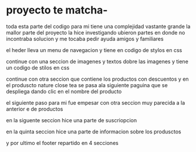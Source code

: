 # proyecto te matcha-
toda esta parte del codigo para mi tiene una complejidad vastante grande   la mallor parte del proyecto la hice investigando ubieron partes en donde no incontraba solucion y me tocaba pedir ayuda amigos y familiares 

el heder lleva un menu de navegacion y tiene en codigo de stylos en css 

continue con  una seccion de imagenes  y textos dobre las imagenes  y tiene un codigo de stilos en css

continue con  otra seccion que contiene  los productos con descuentos y en el produscto nature close tea se pasa ala siguiente paguina que se despliega dando clic en el nombre del producto 

el siguiente paso para mi fue empesar con otra seccion muy parecida a la anterior e de productos  

en la siguente seccion  hice una parte de suscriopcion 

en la quinta seccion hice una parte de informacion sobre los produsctos 

y por ultimo el footer repartido en 4 secciones 
